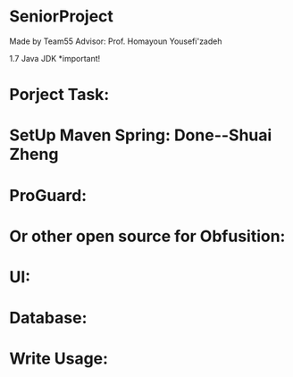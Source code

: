 # SeniorProject
Made by Team55 Advisor: Prof. Homayoun Yousefi'zadeh

1.7 Java JDK *important!

# Porject Task:

# SetUp Maven Spring: Done--Shuai Zheng

# ProGuard:

# Or other open source for Obfusition:

# UI:

# Database:

# Write Usage:


